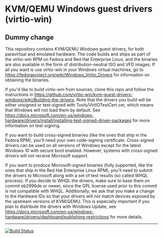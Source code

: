 # KVM/QEMU Windows guest drivers (virtio-win) #

## Dummy change

This repository contains KVM/QEMU Windows guest drivers, for both
paravirtual and emulated hardware. The code builds and ships as part
of the virtio-win RPM on Fedora and Red Hat Enterprise Linux, and the
binaries are also available in the form of distribution-neutral ISO
and VFD images. If all you want is use virtio-win in your Windows
virtual machines, go to
https://fedoraproject.org/wiki/Windows_Virtio_Drivers for information
on obtaining the binaries.

If you'd like to build virtio-win from sources, clone this repo and
follow the instructions in
https://github.com/virtio-win/kvm-guest-drivers-windows/wiki/Building-the-drivers.
Note that the drivers you build will be either unsigned or test-signed
with Tools/VirtIOTestCert.cer, which means that Windows will not load
them by default. See
https://docs.microsoft.com/en-us/windows-hardware/drivers/install/installing-test-signed-driver-packages
for more information on test-signing.

If you want to build cross-signed binaries (like the ones that ship in
the Fedora RPM), you'll need your own code-signing certificate.
Cross-signed drivers can be used on all versions of Windows except for
the latest Windows 10 with secure boot enabled. However, systems with
cross-signed drivers will not receive Microsoft support.

If you want to produce Microsoft-signed binaries (fully supported,
like the ones that ship in the Red Hat Enterprise Linux RPM), you'll
need to submit the drivers to Microsoft along with a set of test
results (so called WHQL process). If you decide to WHQL the drivers,
make sure to base them on commit eb2996de or newer, since the GPL
license used prior to this commit is not compatible with WHQL.
Additionally, we ask that you make a change to the Hardware IDs so
that your drivers will *not* match devices exposed by the upstream
versions of KVM/QEMU. This is especially important if you plan to
distribute the drivers with Windows Update, see
https://docs.microsoft.com/en-us/windows-hardware/drivers/dashboard/publishing-restrictions
for more details.

- - - -

[![Build Status](https://ci.appveyor.com/api/projects/status/github/virtio-win/kvm-guest-drivers-windows?branch=master&svg=true)](https://ci.appveyor.com/project/daynix/kvm-guest-drivers-windows)
